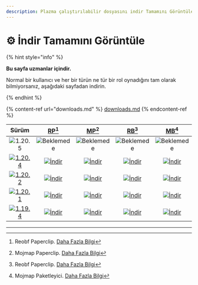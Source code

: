 ```yaml
---
description: Plazma çalıştırılabilir dosyasını indir Tamamını Görüntüle
---
```


# ⚙️ İndir Tamamını Görüntüle

{% hint style="info" %}

**Bu sayfa uzmanlar içindir.**

Normal bir kullanıcı ve her bir türün ne tür bir rol oynadığını tam olarak bilmiyorsanız,
aşağıdaki sayfadan indirin.

{% endhint %}

{% content-ref url="downloads.md" %}
[downloads.md](downloads.md)
{% endcontent-ref %}

[wtr]: https://badge.plazmamc.org/0/Bekleme%20Sürümü

|                                       Sürüm                                       |                           [RP](#user-content-fn-1)[^1]                           |                           [MP](#user-content-fn-2)[^2]                           |                           [RB](#user-content-fn-3)[^3]                           |                           [MB](#user-content-fn-4)[^4]                           |
| :-------------------------------------------------------------------------------: | :------------------------------------------------------------------------------: | :------------------------------------------------------------------------------: | :------------------------------------------------------------------------------: | :------------------------------------------------------------------------------: |
|                   ![1.20.5](https://badge.plazmamc.org/0/1.20.5)                  |                                 ![Beklemede][wtr]                                |                                 ![Beklemede][wtr]                                |                                 ![Beklemede][wtr]                                |                                 ![Beklemede][wtr]                                |
| [![1.20.4](https://badge.plazmamc.org/2/1.20.4)](https://git.plazmamc.org/1.20.4) | [![İndir](https://badge.plazmamc.org/1/İndir)](https://dl.plazmamc.org/1.20.4/0) | [![İndir](https://badge.plazmamc.org/1/İndir)](https://dl.plazmamc.org/1.20.4/1) | [![İndir](https://badge.plazmamc.org/1/İndir)](https://dl.plazmamc.org/1.20.4/2) | [![İndir](https://badge.plazmamc.org/1/İndir)](https://dl.plazmamc.org/1.20.4/3) |
| [![1.20.2](https://badge.plazmamc.org/6/1.20.2)](https://git.plazmamc.org/1.20.2) | [![İndir](https://badge.plazmamc.org/1/İndir)](https://dl.plazmamc.org/1.20.2/0) | [![İndir](https://badge.plazmamc.org/1/İndir)](https://dl.plazmamc.org/1.20.2/1) | [![İndir](https://badge.plazmamc.org/1/İndir)](https://dl.plazmamc.org/1.20.2/2) | [![İndir](https://badge.plazmamc.org/1/İndir)](https://dl.plazmamc.org/1.20.2/3) |
| [![1.20.1](https://badge.plazmamc.org/4/1.20.1)](https://git.plazmamc.org/1.20.1) | [![İndir](https://badge.plazmamc.org/1/İndir)](https://dl.plazmamc.org/1.20.1/0) | [![İndir](https://badge.plazmamc.org/1/İndir)](https://dl.plazmamc.org/1.20.1/1) | [![İndir](https://badge.plazmamc.org/1/İndir)](https://dl.plazmamc.org/1.20.1/2) | [![İndir](https://badge.plazmamc.org/1/İndir)](https://dl.plazmamc.org/1.20.1/3) |
| [![1.19.4](https://badge.plazmamc.org/4/1.19.4)](https://git.plazmamc.org/1.19.4) | [![İndir](https://badge.plazmamc.org/1/İndir)](https://dl.plazmamc.org/1.19.4/0) | [![İndir](https://badge.plazmamc.org/1/İndir)](https://dl.plazmamc.org/1.19.4/1) | [![İndir](https://badge.plazmamc.org/1/İndir)](https://dl.plazmamc.org/1.19.4/2) | [![İndir](https://badge.plazmamc.org/1/İndir)](https://dl.plazmamc.org/1.19.4/3) |

***

[^1]: Reobf Paperclip. [Daha Fazla Bilgi](../administration/getting-started#id-2)

[^2]: Mojmap Paperclip. [Daha Fazla Bilgi](../administration/getting-started#id-2)

[^3]: Reobf Paperclip. [Daha Fazla Bilgi](../administration/getting-started#id-2)

[^4]: Mojmap Paketleyici. [Daha Fazla Bilgi](../administration/getting-started#id-2)
